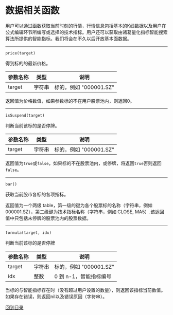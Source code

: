 # 数据相关函数

用户可以通过函数获取当前时刻的行情，行情信息包括基本的K线数据以及用户在公式编辑环节所编写或选择的技术指标。用户还可以获取由诸葛量化指标智能搜索算法所提供的智能指标。我们将会在不久以后开放基本面数据。

------------
```
price(target)
```
得到标的的最新价格。

| 参数名称 | 类型 | 说明 |
| ----   | --| -- |
|target| 字符串 | 标的，例如 "000001.SZ"|

返回值为价格数值，如果参数标的不在用户股票池内，则返回0。

------------
```
isSuspend(target)
```
判断当前该标的是否停牌。

| 参数名称 | 类型 | 说明 |
| ----   | --| -- |
|target| 字符串 | 标的，例如 "000001.SZ"|

返回值为`true`或`false`，如果标的不在股票池内，或停牌，将返回`true`否则返回`false`。

------------
```
bar()
```
获取当前股市各标的各项指标。

返回值为一个两级 table，第一级的键为各个股票标的名称（字符串，例如 000001.SZ），第二级键为技术指标名称（字符串，例如 CLOSE, MA5）.该返回值中只包括未停牌的股票池内的股票数据。


------------
```
formula(target, idx)
```
判断当前该标的是否停牌

| 参数名称 | 类型 | 说明 |
| ----   | --| -- |
|target| 字符串 | 标的，例如 "000001.SZ"|
| idx | 整数 | 0 到 n-1，智能指标编号 |

当标的与智能指标存在时（没有超过用户设置的数量），则返回该指标当前数值。
如果存在错误，则返回nil以及错误原因（字符串）。



[回到目录](README.md)

